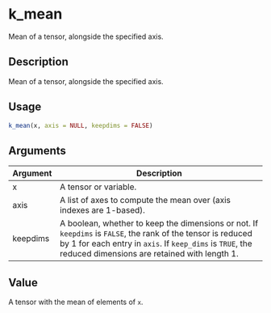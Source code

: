 # k_mean


Mean of a tensor, alongside the specified axis.




## Description

Mean of a tensor, alongside the specified axis.





## Usage
```r
k_mean(x, axis = NULL, keepdims = FALSE)
```




## Arguments


Argument      |Description
------------- |----------------
x | A tensor or variable.
axis | A list of axes to compute the mean over (axis indexes are 1-based).
keepdims | A boolean, whether to keep the dimensions or not. If ``keepdims`` is ``FALSE``, the rank of the tensor is reduced by 1 for each entry in ``axis``. If ``keep_dims`` is ``TRUE``, the reduced dimensions are retained with length 1.





## Value

A tensor with the mean of elements of ``x``.





